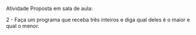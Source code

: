 Atividade Proposta em sala de aula:

2 - Faça um programa que receba três inteiros e diga qual deles é o maior e qual o menor.
